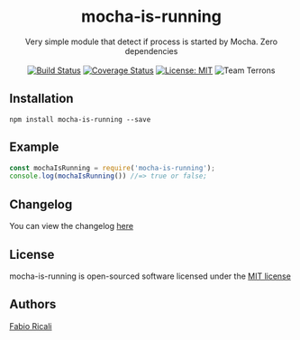 <div align="center">
<h1>mocha-is-running</h1>
Very simple module that detect if process is started by Mocha. Zero dependencies<br/><br/>
<a href="https://travis-ci.org/fabioricali/mocha-is-running" target="_blank"><img src="https://travis-ci.org/fabioricali/mocha-is-running.svg?branch=master" title="Build Status"/></a>
<a href="https://coveralls.io/github/fabioricali/mocha-is-running?branch=master" target="_blank"><img src="https://coveralls.io/repos/github/fabioricali/mocha-is-running/badge.svg?branch=master" title="Coverage Status"/></a>
<a href="https://opensource.org/licenses/MIT" target="_blank"><img src="https://img.shields.io/badge/License-MIT-yellow.svg" title="License: MIT"/></a>
<img src="https://img.shields.io/badge/team-terrons-orange.svg" title="Team Terrons"/>
</div>

## Installation

```
npm install mocha-is-running --save
```

## Example

```javascript
const mochaIsRunning = require('mocha-is-running');
console.log(mochaIsRunning()) //=> true or false;
```

## Changelog
You can view the changelog <a target="_blank" href="https://github.com/fabioricali/mocha-is-running/blob/master/CHANGELOG.md">here</a>

## License
mocha-is-running is open-sourced software licensed under the <a target="_blank" href="http://opensource.org/licenses/MIT">MIT license</a>

## Authors
<a target="_blank" href="http://rica.li">Fabio Ricali</a>
